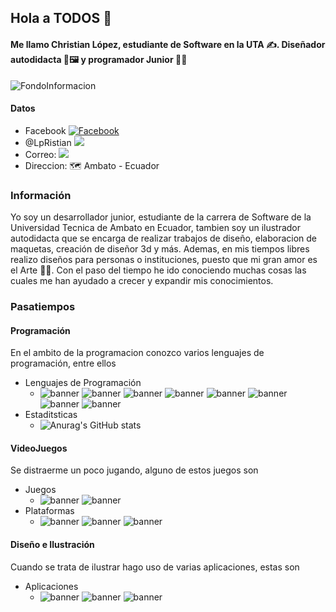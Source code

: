 ## Hola a TODOS 👋
#### Me llamo Christian López, estudiante de Software en la UTA ✍️. Diseñador autodidacta 🎨🖼️ y programador Junior 🧑‍💻

<img src="https://i.pinimg.com/564x/b9/85/84/b98584ab9f36137453a742d696b3d7f8.jpg" class="rounded" alt="FondoInformacion">

#### Datos
- Facebook <a href="https://www.facebook.com/gatito123456789"><img src="https://img.shields.io/badge/Facebook-1877F2?style=for-the-badge&logo=facebook&logoColor=white" alt="Facebook"/></a>
- @LpRistian <a href="https://twitter.com/LpRistian"><img src="https://img.shields.io/badge/Twitter-1DA1F2?style=for-the-badge&logo=twitter&logoColor=white"/></a>
- Correo:  <a href="https://mail.google.com/mail/u/0/?tab=rm&ogbl#inbox"><img src="https://img.shields.io/badge/Gmail-D14836?style=for-the-badge&logo=gmail&logoColor=white"/></a>
- Direccion: 🗺️ Ambato - Ecuador 
### Información
Yo soy un desarrollador junior, estudiante de la carrera de Software de la Universidad Tecnica de Ambato en Ecuador, tambien soy un ilustrador autodidacta que se encarga de realizar trabajos de diseño, elaboracion de maquetas, creación de diseñor 3d y más. Ademas, en mis tiempos libres realizo diseños para personas o instituciones, puesto que mi gran amor es el Arte 🧑‍🎨.
Con el paso del tiempo he ido conociendo muchas cosas las cuales me han ayudado a crecer y expandir mis conocimientos.
### Pasatiempos
#### Programación
En el ambito de la programacion conozco varios lenguajes de programación, entre ellos
   - Lenguajes de Programación
      - ![banner](https://img.shields.io/badge/MySQL-005C84?style=for-the-badge&logo=mysql&logoColor=white)
         ![banner](https://img.shields.io/badge/PostgreSQL-316192?style=for-the-badge&logo=postgresql&logoColor=white)
         ![banner](https://img.shields.io/badge/JSS-F7DF1E?style=for-the-badge&logo=JSS&logoColor=white)
         ![banner](https://img.shields.io/badge/C%2B%2B-00599C?style=for-the-badge&logo=c%2B%2B&logoColor=white)
         ![banner](https://img.shields.io/badge/CSS3-1572B6?style=for-the-badge&logo=css3&logoColor=white)
         ![banner](https://img.shields.io/badge/HTML5-E34F26?style=for-the-badge&logo=html5&logoColor=white)
         ![banner](https://img.shields.io/badge/JavaScript-323330?style=for-the-badge&logo=javascript&logoColor=F7DF1E)
         ![banner](https://img.shields.io/badge/PHP-777BB4?style=for-the-badge&logo=php&logoColor=white)
   - Estaditsticas
      - ![Anurag's GitHub stats](https://github-readme-stats.vercel.app/api?username=ChrisitanLP&show_icons=true)
   
#### VideoJuegos
Se distraerme un poco jugando, alguno de estos juegos son
   - Juegos
      - ![banner](https://img.shields.io/badge/Counter_Strike-000000?style=for-the-badge&logo=counter-strike&logoColor=white)
      ![banner](https://img.shields.io/badge/Valorant-fa4454?style=for-the-badge&logo=valorant&logoColor=white)
   - Plataformas
      - ![banner](https://img.shields.io/badge/Steam-000000?style=for-the-badge&logo=steam&logoColor=white)
      ![banner](https://img.shields.io/badge/PlayStation-003791?style=for-the-badge&logo=playstation&logoColor=white)
      ![banner](https://img.shields.io/badge/Epic%20Games-313131?style=for-the-badge&logo=Epic%20Games&logoColor=white)
#### Diseño e Ilustración
Cuando se trata de ilustrar hago uso de varias aplicaciones, estas son
   - Aplicaciones
      - ![banner](https://img.shields.io/badge/blender-%23F5792A.svg?style=for-the-badge&logo=blender&logoColor=white)
      ![banner](https://img.shields.io/badge/gimp-5C5543?style=for-the-badge&logo=gimp&logoColor=white)
      ![banner](https://img.shields.io/badge/Krita-203759?style=for-the-badge&logo=krita&logoColor=EEF37B)
<!-- 
**ChrisitanLP/ChrisitanLP** is a ✨ _special_ ✨ repository because its `README.md` (this file) appears on your GitHub profile.

Here are some ideas to get you started:

- 🔭 I’m currently working on ...
- 🌱 I’m currently learning ...
- 👯 I’m looking to collaborate on ...
- 🤔 I’m looking for help with ...
- 💬 Ask me about ...
- 📫 How to reach me: ...
- 😄 Pronouns: ...
- ⚡ Fun fact: ...
-->
